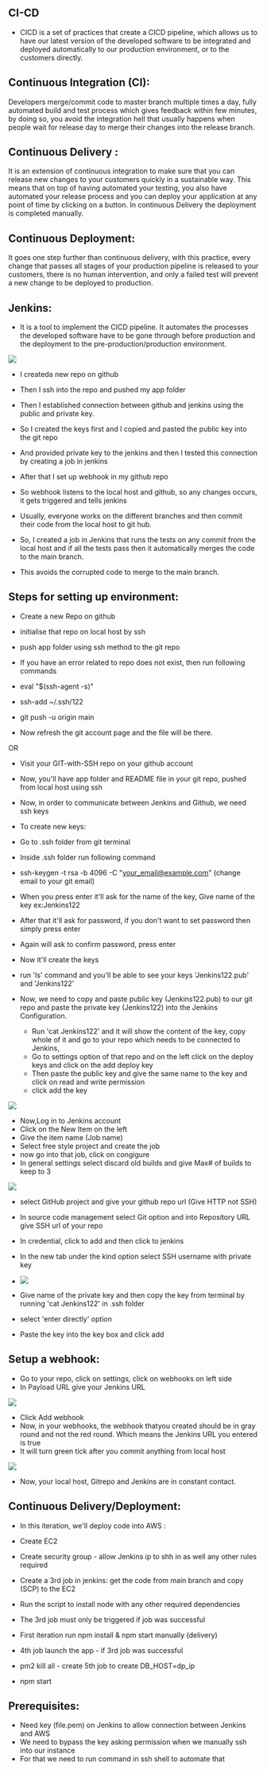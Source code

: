 ## CI-CD
- CICD is a set of practices that create a CICD pipeline, which allows us to have our latest version of the developed software to be integrated and deployed automatically to our production environment, or to the customers directly.




## Continuous Integration (CI): 
Developers merge/commit code to master branch multiple times a day, fully automated build and test process which gives feedback within few minutes, by doing so, you avoid the integration hell that usually happens when people wait for release day to merge their changes into the release branch.


## Continuous Delivery :
It is an extension of continuous integration to make sure that you can release new changes to your customers quickly in a sustainable way. This means that on top of having automated your testing, you also have automated your release process and you can deploy your application at any point of time by clicking on a button. In continuous Delivery the deployment is completed manually.

## Continuous Deployment: 
It goes one step further than continuous delivery, with this practice, every change that passes all stages of your production pipeline is released to your customers, there is no human intervention, and only a failed test will prevent a new change to be deployed to production.

## Jenkins:
- It is a tool to implement the CICD pipeline. It automates the processes the developed software have to be gone through before production and the deployment to the pre-production/production environment.

![](Images/ci-cd.png)





- I createda new repo on github
- Then I ssh into the repo and pushed my app folder

- Then I established connection between github and jenkins using the public and private key.
- So I created the keys first and I copied and pasted the public key into the git repo
- And provided private key to the jenkins and then I tested this connection by creating a job in jenkins

- After that I set up webhook in my github repo
- So webhook listens to the local host and github, so any changes occurs, it gets triggered and tells jenkins 



- Usually, everyone works on the different branches and then commit their code from the local host
 to git hub.
- So, I created a job in Jenkins that runs the tests on any commit from the local host
  and if all the tests pass then it automatically merges the code to the main branch.

- This avoids the corrupted code to merge to the main branch.


## Steps for setting up environment:
- Create a new Repo on github
- initialise that repo on local host by ssh
- push app folder using ssh method to the git repo
  
- If you have an error related to repo does not exist, then run following commands
- eval "$(ssh-agent -s)"

- ssh-add ~/.ssh/122

- git push -u origin main

- Now refresh the git account page and the file will be there.

 OR

- Visit your GIT-with-SSH repo on your github account
  
- Now, you'll have app folder and README file in your git repo, pushed from local host using ssh
  
- Now, in order to communicate between Jenkins and Github, we need ssh keys
- To create new keys:
- Go to .ssh folder from git terminal
- Inside .ssh folder run following command
- ssh-keygen -t rsa -b 4096 -C "your_email@example.com" (change email to your git email)
- When you press enter it'll ask for the name of the key, Give name of the key ex:Jenkins122
- After that it'll ask for password, if you don't want to set password then simply press enter
- Again will ask to confirm password, press enter
- Now it'll create the keys
- run 'ls' command and you'll be able to see your keys 'Jenkins122.pub' and 'Jenkins122'

- Now, we need to copy and paste public key (Jenkins122.pub) to our git repo and paste the private key (Jenkins122) into the Jenkins Configuration.
  
  - Run 'cat Jenkins122' and it will show the content of the key, copy whole of it and go to your repo which needs to be connected to Jenkins,
  - Go to settings option of that repo and on the left click on the deploy keys and click on the add deploy key
  - Then paste the public key and give the same name to the key and click on read and write permission
  - click add the key
  

![](Images/key.png)


- Now,Log in to Jenkins account 
- Click on the New Item on the left
- Give the item name (Job name)
- Select free style project and create the job
- now go into that job, click on congigure
- In general settings select discard old builds and give Max# of builds to keep to 3
  
![](Images/step-1.png)

- select GitHub project and give your github repo url (Give HTTP not SSH)

- In source code management select Git option and into Repository URL give SSH url of your repo
- In credential, click to add and then click to jenkins
- In the new tab under the kind option select SSH username with private key
- 
  ![](Images/key3.png)

- Give name of the private key and then copy the key from terminal by running 'cat Jenkins122' in .ssh folder
- select 'enter directly' option
- Paste the key into the key box and click add
  
## Setup a webhook:
- Go to your repo, click on settings, click on webhooks on left side
- In Payload URL give your Jenkins URL
  
![](Images/webook.png)

- Click Add webhook
- Now, in your webhooks, the webhook thatyou created should be in gray round and not the red round. Which means the Jenkins URL you entered is true
- It will turn green tick after you commit anything from local host

![](Images/webhook2.png)

- Now, your local host, Gitrepo and Jenkins are in constant contact.
  





## Continuous Delivery/Deployment:
- In this iteration, we'll deploy code into AWS :
  

- Create EC2
- Create security group - allow Jenkins ip to shh in as well any other rules required
- Create a 3rd job in jenkins: get the code from main branch  and copy (SCP) to the EC2
- Run the script to install node with any other required dependencies
- The 3rd job must only be triggered if job was successful
- First iteration run npm install & npm start manually (delivery)
- 4th job launch the app - if 3rd job was successful
- pm2 kill all - create 5th job to create DB_HOST=dp_ip
- npm start



## Prerequisites:
- Need key (file.pem) on Jenkins to allow connection between Jenkins and AWS
- We need to bypass the key asking permission when we manually ssh into our instance
- For that we need to run command in ssh shell to automate that
